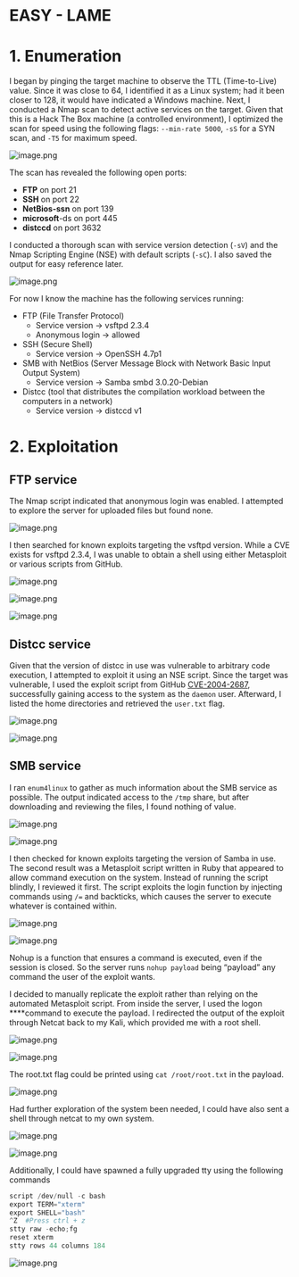 # EASY - LAME 

# 1. Enumeration

I began by pinging the target machine to observe the TTL (Time-to-Live) value. Since it was close to 64, I identified it as a Linux system; had it been closer to 128, it would have indicated a Windows machine. Next, I conducted a Nmap scan to detect active services on the target. Given that this is a Hack The Box machine (a controlled environment), I optimized the scan for speed using the following flags: `--min-rate 5000`, `-sS` for a SYN scan, and `-T5` for maximum speed.

![image.png](EASY-LAME/image.png)

The scan has revealed the following open ports:

- **FTP** on port 21
- **SSH** on port 22
- **NetBios-ssn** on port 139
- **microsoft**-ds on port 445
- **distccd** on port 3632

 I conducted a thorough scan with service version detection (`-sV`) and the Nmap Scripting Engine (NSE) with default scripts (`-sC`). I also saved the output for easy reference later.

![image.png](EASY-LAME/image%201.png)

For now I know the machine has the following services running:

- FTP (File Transfer Protocol)
    - Service version → vsftpd 2.3.4
    - Anonymous login → allowed
- SSH (Secure Shell)
    - Service version → OpenSSH 4.7p1
- SMB with NetBios (Server Message Block with Network Basic Input Output System)
    - Service version → Samba smbd 3.0.20-Debian
- Distcc (tool that distributes the compilation workload between the computers in a network)
    - Service version → distccd v1

# 2. Exploitation

## FTP service

The Nmap script indicated that anonymous login was enabled. I attempted to explore the server for uploaded files but found none. 

![image.png](EASY-LAME/image%202.png)

 I then searched for known exploits targeting the vsftpd version. While a CVE exists for vsftpd 2.3.4, I was unable to obtain a shell using either Metasploit or various scripts from GitHub.

![image.png](EASY-LAME/image%203.png)

![image.png](EASY-LAME/image%204.png)

![image.png](EASY-LAME/image%205.png)

## **Distcc service**

Given that the version of distcc in use was vulnerable to arbitrary code execution, I attempted to exploit it using an NSE script. Since the target was vulnerable, I used the exploit script from GitHub [CVE-2004-2687](https://github.com/k4miyo/CVE-2004-2687/blob/k4miyo/CVE-2004-2687.py), successfully gaining access to the system as the `daemon` user. Afterward, I listed the home directories and retrieved the `user.txt` flag.

![image.png](EASY-LAME/image%206.png)

![image.png](EASY-LAME/image%207.png)

## **SMB service**

I ran `enum4linux` to gather as much information about the SMB service as possible. The output indicated access to the `/tmp` share, but after downloading and reviewing the files, I found nothing of value.

![image.png](EASY-LAME/image%208.png)

![image.png](EASY-LAME/image%209.png)

I then checked for known exploits targeting the version of Samba in use. The second result was a Metasploit script written in Ruby that appeared to allow command execution on the system. Instead of running the script blindly, I reviewed it first. The script exploits the login function by injecting commands using `/=` and backticks, which causes the server to execute whatever is contained within.

![image.png](EASY-LAME/image%2010.png)

![image.png](EASY-LAME/image%2011.png)

Nohup is a function that ensures a command is executed, even if the session is closed. So the server runs `nohup payload` being “payload” any command the user of the exploit wants.

I decided to manually replicate the exploit rather than relying on the automated Metasploit script. From inside the server, I used the logon ****command to execute the payload. I redirected the output of the exploit through Netcat back to my Kali, which provided me with a root shell.

![image.png](EASY-LAME/image%2012.png)

![image.png](EASY-LAME/image%2013.png)

The root.txt flag could be printed using `cat /root/root.txt` in the payload.

![image.png](EASY-LAME/image%2014.png)

Had further exploration of the system been needed, I could have also sent a shell through netcat to my own system.

![image.png](EASY-LAME/image%2015.png)

![image.png](EASY-LAME/image%2016.png)

Additionally, I could have spawned a fully upgraded tty using the following commands

```python
script /dev/null -c bash
export TERM="xterm"
export SHELL="bash"
^Z  #Press ctrl + z
stty raw -echo;fg
reset xterm
stty rows 44 columns 184
```

![image.png](EASY-LAME/image%2017.png)
